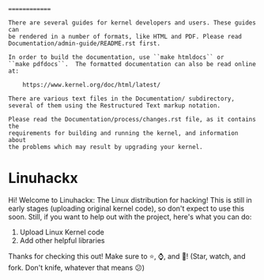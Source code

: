 ```Linux kernel
============

There are several guides for kernel developers and users. These guides can
be rendered in a number of formats, like HTML and PDF. Please read
Documentation/admin-guide/README.rst first.

In order to build the documentation, use ``make htmldocs`` or
``make pdfdocs``.  The formatted documentation can also be read online at:

    https://www.kernel.org/doc/html/latest/

There are various text files in the Documentation/ subdirectory,
several of them using the Restructured Text markup notation.

Please read the Documentation/process/changes.rst file, as it contains the
requirements for building and running the kernel, and information about
the problems which may result by upgrading your kernel.
```
# Linuhackx
Hi! Welcome to Linuhackx: The Linux distribution for hacking! This is still in early stages (uploading original kernel code), so don't expect to use this soon. Still, if you want to help out with the project, here's what you can do:
1. Upload Linux Kernel code
2. Add other helpful libraries

Thanks for checking this out! Make sure to ⭐, ⌚, and 🍴! (Star, watch, and fork. Don't knife, whatever that means 😕)
